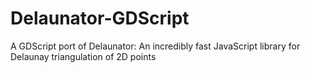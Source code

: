 # Delaunator-GDScript
A GDScript port of Delaunator: An incredibly fast JavaScript library for Delaunay triangulation of 2D points
